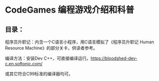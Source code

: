# CodeGames 编程游戏介绍和科普
## 目录：

程序员升职记：内含一个C语言小程序，用C语言模拟了《程序员升职记 Human Resource Machine》的部分关卡，供读者参考。

编译方法：安装Dev C++，可直接编译运行。https://bloodshed-dev-c.en.softonic.com/

或其它符合C99标准的编译器均可。


